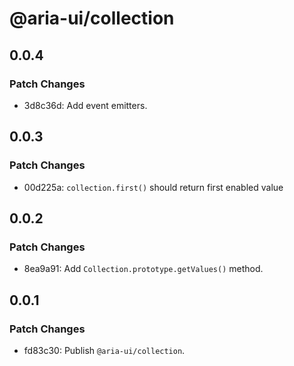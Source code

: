 # @aria-ui/collection

## 0.0.4

### Patch Changes

- 3d8c36d: Add event emitters.

## 0.0.3

### Patch Changes

- 00d225a: `collection.first()` should return first enabled value

## 0.0.2

### Patch Changes

- 8ea9a91: Add `Collection.prototype.getValues()` method.

## 0.0.1

### Patch Changes

- fd83c30: Publish `@aria-ui/collection`.
